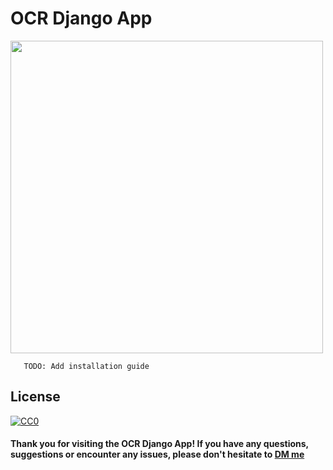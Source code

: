 # OCR Django App

<img src="previews/demo.gif" height="500"/>

<br/>

```
   TODO: Add installation guide
```

## License

[![CC0](http://mirrors.creativecommons.org/presskit/buttons/88x31/svg/cc-zero.svg)](https://creativecommons.org/publicdomain/zero/1.0/)


#### **Thank you for visiting the OCR Django App! If you have any questions, suggestions or encounter any issues, please don't hesitate to [DM me](https://twitter.com/randomdotfloat)**